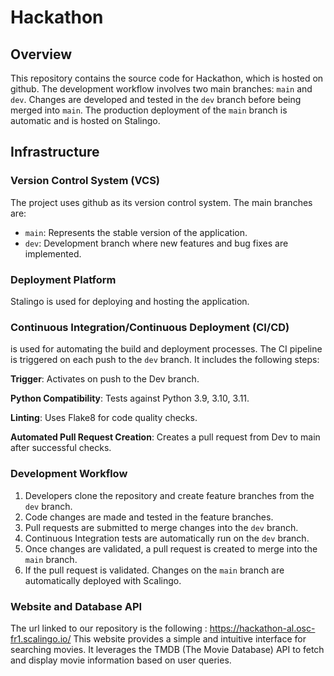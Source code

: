 # Hackathon

## Overview

This repository contains the source code for Hackathon, which is hosted on github. The development workflow involves two main branches: `main` and `dev`. Changes are developed and tested in the `dev` branch before being merged into `main`. The production deployment of the `main` branch is automatic and is hosted on Stalingo.

## Infrastructure

### Version Control System (VCS)

The project uses github as its version control system. The main branches are:

- `main`: Represents the stable version of the application.
- `dev`: Development branch where new features and bug fixes are implemented.

### Deployment Platform

Stalingo is used for deploying and hosting the application. 

### Continuous Integration/Continuous Deployment (CI/CD)

 is used for automating the build and deployment processes. The CI pipeline is triggered on each push to the `dev` branch. It includes the following steps:

**Trigger**: Activates on push to the Dev branch.

**Python Compatibility**: Tests against Python 3.9, 3.10, 3.11.

**Linting**: Uses Flake8 for code quality checks.

**Automated Pull Request Creation**: Creates a pull request from Dev to main after successful checks.

### Development Workflow

1. Developers clone the repository and create feature branches from the `dev` branch.
2. Code changes are made and tested in the feature branches.
3. Pull requests are submitted to merge changes into the `dev` branch.
4. Continuous Integration tests are automatically run on the `dev` branch.
5. Once changes are validated, a pull request is created to merge into the `main` branch.
6. If the pull request is validated. Changes on the `main` branch are automatically deployed with Scalingo.

### Website and Database API 

The url linked to our repository is the following : https://hackathon-al.osc-fr1.scalingo.io/
This website provides a simple and intuitive interface for searching movies. It leverages the TMDB (The Movie Database) API to fetch and display movie information based on user queries.
